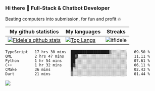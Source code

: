 ### Hi there 👋 Full-Stack & Chatbot Developer
<p>Beating computers into submission, for fun and profit 🔥</p>

|My github statistics|My languages|Streaks|
|-|-|-|
|[![Fidele's github stats](https://github-readme-stats.vercel.app/api?username=itfidele&count_private=true&show_icons=true&theme=dark&hide_title=true)](https://github.com/itfidele)|[![Top Langs](https://github-readme-stats.vercel.app/api/top-langs/?username=itfidele&show_icons=true&langs_count=10&theme=dark&layout=compact&hide_title=true)](https://github.com/itfidele)|![itfidele](https://github-readme-streak-stats.herokuapp.com/?user=itfidele&theme=dark)

<!--START_SECTION:waka-->

```text
TypeScript   17 hrs 30 mins  █████████████████▒░░░░░░░   69.50 %
QML          2 hrs 47 mins   ██▓░░░░░░░░░░░░░░░░░░░░░░   11.11 %
Python       1 hr 54 mins    ██░░░░░░░░░░░░░░░░░░░░░░░   07.61 %
C++          1 hr 32 mins    █▓░░░░░░░░░░░░░░░░░░░░░░░   06.11 %
CMake        36 mins         ▓░░░░░░░░░░░░░░░░░░░░░░░░   02.43 %
Dart         21 mins         ▒░░░░░░░░░░░░░░░░░░░░░░░░   01.44 %
```

<!--END_SECTION:waka-->

![](https://komarev.com/ghpvc/?username=itfidele)
